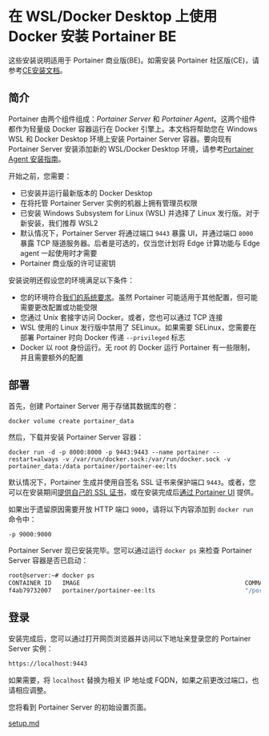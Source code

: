 # 在 WSL/Docker Desktop 上使用 Docker 安装 Portainer BE

这些安装说明适用于 Portainer 商业版(BE)。如需安装 Portainer 社区版(CE)，请参考[CE安装文档](../../../install-ce/server/docker/wsl.md)。

## 简介

Portainer 由两个组件组成：_Portainer Server_ 和 _Portainer Agent_。这两个组件都作为轻量级 Docker 容器运行在 Docker 引擎上。本文档将帮助您在 Windows WSL 和 Docker Desktop 环境上安装 Portainer Server 容器。要向现有 Portainer Server 安装添加新的 WSL/Docker Desktop 环境，请参考[Portainer Agent 安装指南](../../../../admin/environments/add/docker/agent.md)。

开始之前，您需要：

* 已安装并运行最新版本的 Docker Desktop
* 在将托管 Portainer Server 实例的机器上拥有管理员权限
* 已安装 Windows Subsystem for Linux (WSL) 并选择了 Linux 发行版。对于新安装，我们推荐 WSL2
* 默认情况下，Portainer Server 将通过端口 `9443` 暴露 UI，并通过端口 `8000` 暴露 TCP 隧道服务器。后者是可选的，仅当您计划将 Edge 计算功能与 Edge agent 一起使用时才需要
* Portainer 商业版的许可证密钥

安装说明还假设您的环境满足以下条件：

* 您的环境符合[我们的系统要求](../../../requirements-and-prerequisites.md)。虽然 Portainer 可能适用于其他配置，但可能需要更改配置或功能受限
* 您通过 Unix 套接字访问 Docker。或者，您也可以通过 TCP 连接
* WSL 使用的 Linux 发行版中禁用了 SELinux。如果需要 SELinux，您需要在部署 Portainer 时向 Docker 传递 `--privileged` 标志
* Docker 以 root 身份运行。无 root 的 Docker 运行 Portainer 有一些限制，并且需要额外的配置

## 部署

首先，创建 Portainer Server 用于存储其数据库的卷：

```bash
docker volume create portainer_data
```

然后，下载并安装 Portainer Server 容器：

```
docker run -d -p 8000:8000 -p 9443:9443 --name portainer --restart=always -v /var/run/docker.sock:/var/run/docker.sock -v portainer_data:/data portainer/portainer-ee:lts
```

默认情况下，Portainer 生成并使用自签名 SSL 证书来保护端口 `9443`。或者，您可以在安装期间[提供自己的 SSL 证书](../../../../advanced/ssl.md#using-your-own-ssl-certificate-on-docker-standalone)，或在安装完成后[通过 Portainer UI](../../../../admin/settings/#ssl-certificate) 提供。

如果出于遗留原因需要开放 HTTP 端口 `9000`，请将以下内容添加到 `docker run` 命令中：

`-p 9000:9000`

Portainer Server 现已安装完毕。您可以通过运行 `docker ps` 来检查 Portainer Server 容器是否已启动：

```bash
root@server:~# docker ps
CONTAINER ID   IMAGE                                              COMMAND                  CREATED        STATUS        PORTS                                                                                  NAMES
f4ab79732007   portainer/portainer-ee:lts                         "/portainer"             2 weeks ago    Up 29 hours   0.0.0.0:8000->8000/tcp, :::8000->8000/tcp, 0.0.0.0:9443->9000/tcp, :::9443->9443/tcp   portainer
```

## 登录

安装完成后，您可以通过打开网页浏览器并访问以下地址来登录您的 Portainer Server 实例：

```bash
https://localhost:9443
```

如果需要，将 `localhost` 替换为相关 IP 地址或 FQDN，如果之前更改过端口，也请相应调整。

您将看到 Portainer Server 的初始设置页面。

[setup.md](../setup.md)
